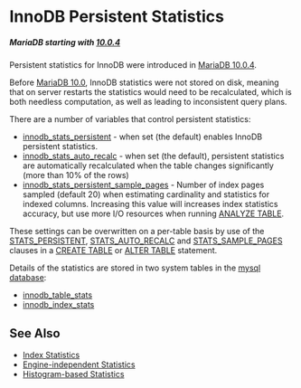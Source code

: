 # InnoDB Persistent Statistics

##### MariaDB starting with [10.0.4](/kb/en/mariadb-1004-release-notes/)

Persistent statistics for InnoDB were introduced in [MariaDB 10.0.4](/kb/en/mariadb-1004-release-notes/).

Before [MariaDB 10.0](/kb/en/what-is-mariadb-100/), InnoDB statistics were not stored on disk, meaning that on server restarts the statistics would need to be recalculated, which is both needless computation, as well as leading to inconsistent query plans.

There are a number of variables that control persistent statistics:

- [innodb_stats_persistent](/kb/en/xtradbinnodb-server-system-variables/#innodb_stats_persistent) - when set (the default) enables InnoDB persistent statistics.
- [innodb_stats_auto_recalc](/kb/en/xtradbinnodb-server-system-variables/#innodb_stats_auto_recalc) - when set (the default), persistent statistics are automatically recalculated when the table changes significantly (more than 10% of the rows)
- [innodb_stats_persistent_sample_pages](/kb/en/xtradbinnodb-server-system-variables/#innodb_stats_persistent_sample_pages) - Number of index pages sampled (default 20) when estimating cardinality and statistics for indexed columns. Increasing this value will increases index statistics accuracy, but use more I/O resources when running [ANALYZE TABLE](/sql-statements-structure/sql-statements/table-statements/analyze-table/).

These settings can be overwritten on a per-table basis by use of the [STATS_PERSISTENT](/kb/en/create-table/#stats_persistent), [STATS_AUTO_RECALC](/kb/en/create-table/#stats_auto_recalc) and [STATS_SAMPLE_PAGES](/kb/en/create-table/#stats_sample_pages) clauses in a [CREATE TABLE](/sql-statements-structure/sql-statements/data-definition/create/create-table/) or [ALTER TABLE](/sql-statements-structure/sql-statements/data-definition/alter/alter-table/) statement.

Details of the statistics are stored in two system tables in the [mysql database](the-mysql-database-table):

- [innodb_table_stats](/sql-statements-structure/sql-statements/administrative-sql-statements/system-tables/the-mysql-database-tables/mysqlinnodb_table_stats/)
- [innodb_index_stats](/sql-statements-structure/sql-statements/administrative-sql-statements/system-tables/the-mysql-database-tables/mysqlinnodb_index_stats/)

## See Also

- [Index Statistics](/replication/optimization-and-tuning/optimization-and-indexes/index-statistics/)
- [Engine-independent Statistics](/replication/optimization-and-tuning/query-optimizations/statistics-for-optimizing-queries/engine-independent-table-statistics/)
- [Histogram-based Statistics](/replication/optimization-and-tuning/query-optimizations/statistics-for-optimizing-queries/histogram-based-statistics/)